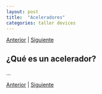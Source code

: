 ```yaml
---
layout: post
title:  "Aceleradores"
categories: taller devices
---
```

[Anterior](../../../../tasks/2021/12/06/033-depend-000.html) | [Siguiente](035-gpus-000.html)

## ¿Qué es un acelerador?
...

[Anterior](../../../../tasks/2021/12/06/033-depend-000.html) | [Siguiente](035-gpus-000.html)